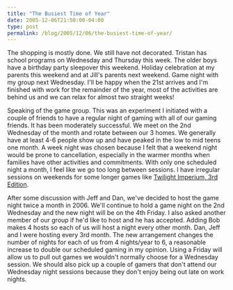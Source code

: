 ```yaml
---
title: "The Busiest Time of Year"
date: 2005-12-06T21:50:00-04:00
type: post
permalink: /blog/2005/12/06/the-busiest-time-of-year/
---
```

The shopping is mostly done. We still have not decorated. Tristan has school programs on Wednesday and Thursday this week. The older boys have a birthday party sleepover this weekend. Holiday celebration at my parents this weekend and at Jill's parents next weekend. Game night with my group next Wednesday. I'll be happy when the 21st arrives and I'm finished with work for the remainder of the year, most of the activities are behind us and we can relax for almost two straight weeks!

Speaking of the game group. This was an experiment I initiated with a couple of friends to have a regular night of gaming with all of our gaming friends. It has been moderately successful. We meet on the 2nd Wednesday of the month and rotate between our 3 homes. We generally have at least 4-6 people show up and have peaked in the low to mid teens one month. A week night was chosen because I felt that a weekend night would be prone to cancellation, especially in the warmer months when families have other activities and commitments. With only one scheduled night a month, I feel like we go too long between sessions. I have irregular sessions on weekends for some longer games like [Twilight Imperium, 3rd Edition](https://www.boardgamegeek.com/game/12493).

After some discussion with Jeff and Dan, we've decided to host the game night twice a month in 2006. We'll continue to hold a game night on the 2nd Wednesday and the new night will be on the 4th Friday. I also asked another member of our group if he'd like to host and he has accepted. Adding Bob makes 4 hosts so each of us will host a night every other month. Dan, Jeff and I were hosting every 3rd month. The new arrangement changes the number of nights for each of us from 4 nights/year to 6, a reasonable increase to double our scheduled gaming in my opinion. Using a Friday will allow us to pull out games we wouldn't normally choose for a Wednesday session. We should also pick up a couple of gamers that don't attend our Wednesday night sessions because they don't enjoy being out late on work nights.
